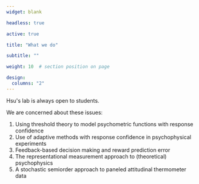 ```yaml
---
widget: blank

headless: true

active: true

title: "What we do"

subtitle: ""

weight: 10  # section position on page

design:
  columns: "2"
---
```


Hsu's lab is always open to students.

We are concerned about these issues:

1. Using threshold theory to model psychometric functions with response confidence
2. Use of adaptive methods with response confidence in psychophysical experiments
3. Feedback-based decision making and reward prediction error
4. The representational measurement approach to (theoretical) psychophysics
5. A stochastic semiorder approach to paneled attitudinal thermometer data